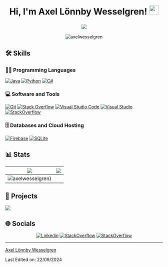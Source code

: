 <!-- Heading & Welcome -->
<h1 align="center">
Hi, I'm Axel Lönnby Wesselgren!
	<a href="https://github.com/axelwesselgren" target="_self">
		<img src="https://media.giphy.com/media/hvRJCLFzcasrR4ia7z/giphy.gif" width="30">
	</a>
</h1>
<h3 align="center">
  <a href="https://github.com/yourusername">
    <img src="https://readme-typing-svg.herokuapp.com?lines=IT+Student+from+Stockholm,+Sweden;Always+learning+new+things&center=true&width=380&height=45">
  </a>
</h3>

<!-- Profile View Counter (Optional) -->
<p align="center"> 
  <img src="https://komarev.com/ghpvc/?username=axelwesselgren&label=Profile%20views&color=0e75b6&style=flat" alt="axelwesselgren"/>
</p>

## 🛠️ Skills
<!-- About Me -->
### 👨‍💻 Programming Languages

<p>
    <a href="https://github.com/axelwesselgren"><img alt="Java" src="https://img.shields.io/badge/Java-ED8B00?style=flat&logo=openjdk&logoColor=white"></a>
    <a href="https://github.com/axelwesselgren"><img alt="Python" src="https://img.shields.io/badge/Python-14354C?style=flat&logo=python&logoColor=white"></a>
    <a href="https://github.com/axelwesselgren"><img alt="C#" src="https://img.shields.io/badge/C%23-%23239120.svg?style=flat&logoColor=white"></a>

### 💻 Software and Tools

<p>
    <a href="https://github.com/axelwesselgren"><img alt="Git" src="https://img.shields.io/badge/git-%23F05033.svg?style=flat&logo=git&logoColor=white"></a>
    <a href="https://stackoverflow.com/users/22626139/axel-l%c3%b6nnby-wesselgren"><img alt="Stack Overflow" src="https://img.shields.io/badge/-Stackoverflow-FE7A16?style=flat&logo=stack-overflow&logoColor=white"></a>
    <a href="https://github.com/axelwesselgren"><img alt="Visual Studio Code" src="https://img.shields.io/badge/Visual%20Studio%20Code-0078d7.svg?style=flat&logo=visual-studio-code&logoColor=white"></a>
    <a href="https://github.com/axelwesselgren"><img alt="Visual Studio" src="https://img.shields.io/badge/Visual%20Studio-5C2D91.svg?style=flat&logo=visual-studio&logoColor=white"></a>
    <a href="https://leetcode.com/u/axelwesselgren/"><img alt="StackOverflow" src="https://img.shields.io/badge/LeetCode-FFA116?style=flat&logo=leetcode&logoColor=white"></a>
</p>

### 🗄️ Databases and Cloud Hosting

<p>
    <a href="https://github.com/axelwesselgren"><img alt="Firebase" src ="https://img.shields.io/badge/firebase-a08021?style=flat&logo=firebase&logoColor=ffcd34"></a>
    <a href="https://github.com/axelwesselgren"><img alt="SQLite" src ="https://img.shields.io/badge/sqlite-%2307405e.svg?style=flat&logo=sqlite&logoColor=white"></a>
</p>

## 📊 Stats

<img src="https://github-readme-stats.vercel.app/api?username=axelwesselgren&show_icons=true&theme=dark">|<img src="https://github-readme-streak-stats.herokuapp.com?user=axelwesselgren&theme=dark"/>
|---|---|
<img src="https://github-readme-stats.vercel.app/api/top-langs/?username=axelwesselgren&langs_count=8&theme=dark" alt="axelwesselgren)"/>|

## 🚀 Projects
<p>
  <a href="https://github.com/axelwesselgren/weatherApp">
    <img align="center" src="https://github-readme-stats.vercel.app/api/pin/?username=axelwesselgren&repo=weatherApp&theme=dark" />
  </a>
</p>

## 🌐 Socials
<p align="center">
  <a href="https://www.linkedin.com/in/axel-l%C3%B6nnby-wesselgren-4486661b9/"><img alt="Linkedin" src="https://img.shields.io/badge/linkedin-%230077B5.svg?style=for-the-badge&logo=linkedin&logoColor=white"></a>
  <a href="https://stackoverflow.com/users/22626139/axel-l%c3%b6nnby-wesselgren"><img alt="StackOverflow" src="https://img.shields.io/badge/-Stackoverflow-FE7A16?style=for-the-badge&logo=stack-overflow&logoColor=white"></a>
  <a href="https://leetcode.com/u/axelwesselgren/"><img alt="StackOverflow" src="https://img.shields.io/badge/LeetCode-FFA116?style=for-the-badge&logo=leetcode&logoColor=white"></a>
</p>

------

[Axel Lönnby Wesselgren](https://github.com/axelwesselgren)

Last Edited on: 22/09/2024
